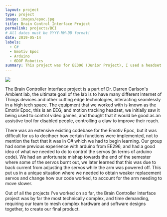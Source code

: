 ```yaml
---
layout: project
type: project
image: images/epoc.jpg
title: Brain Control Interface Project
permalink: projects/BCI
# All dates must be YYYY-MM-DD format!
date: 2019-05-14
labels:
  - C#
  - Emotiv Epoc
  - Arduino
  - 6DOF Robotics
summary: This project was for EE396 (Junior Project), I used a headset with EEG contacts to control a six degree of freedom robotic arm, project carried out under supervision of Dr. Darren Carlson in the Ambient Lab.
---
```

<img class="ui medium right floated rounded image" src="{{ site.baseurl }}/images/claw.png">

The Brain Controller Interface project is a part of Dr. Darren Carlson's Ambient lab, the ultimate goal of the lab is to have many different Internet of Things devices and other cutting edge technologies, interacting seamlessly in a high tech space. The equipment that we worked with is known as the Emotiv Epoc, this is an EEG, and motion tracking headset, we initially saw it being used to control video games, and thought that it would be good as an assistive tool for disabled people, controlling a claw to improve their reach.

There was an extensive existing codebase for the Emotiv Epoc, but it was difficult for us to decihper how certain functions were implemented, not to mention the fact that it was in C# which we had to begin learning. Our group had some previous experience with arduino from EE296, and had a good idea of what we needed to do to control the servos (in terms of arduino code). We had an unfortunate mishap towards the end of the semester where some of the servos burnt out, we later learned that this was due to back current from adjusting the servos while the arm was powered off. This put us in a unique situation where we needed to obtain weaker replacement servos and change how our code worked, to account for the arm needing to move slower.

Out of all the projects I've worked on so far, the Brain Controller Interface project was by far the most technically complex, and time demanding, requiring our team to mesh complex hardware and software designs together, to create our final product.
